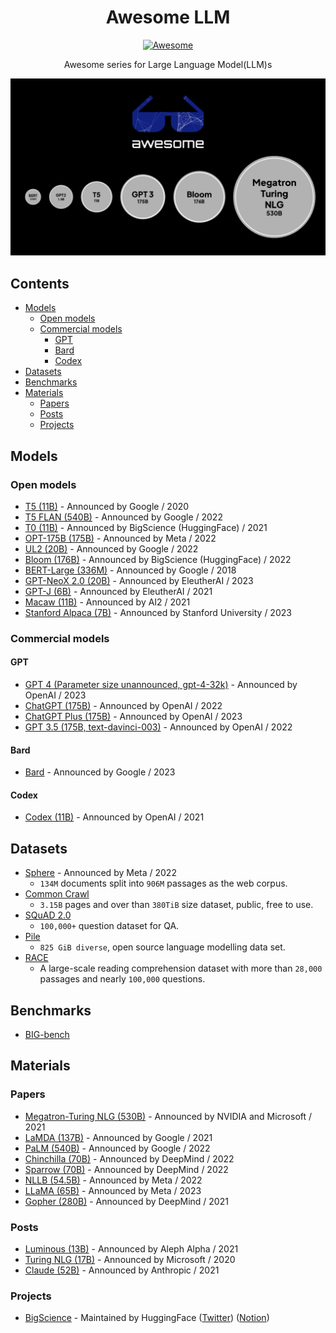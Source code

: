 <h1 align="center">Awesome LLM</h1>
<p align="center"><a href="https://awesome.re"><img src="https://awesome.re/badge.svg" alt="Awesome" /></a></p>
<p align="center">Awesome series for Large Language Model(LLM)s</p>

<p align="center"><img width="880" src="./cover.png" /></p>

## Contents

- [Models](#models)
   - [Open models](#open-models)
   - [Commercial models](#commercial-models)
      - [GPT](#gpt)
      - [Bard](#bard)
      - [Codex](#codex)
- [Datasets](#datasets)
- [Benchmarks](#benchmarks)
- [Materials](#materials)
   - [Papers](#papers)
   - [Posts](#posts)
   - [Projects](#projects)

## Models

### Open models

- [T5 (11B)](https://huggingface.co/docs/transformers/model_doc/t5) - Announced by Google / 2020
- [T5 FLAN (540B)](https://huggingface.co/google/flan-t5-xxl) - Announced by Google / 2022
- [T0 (11B)](https://huggingface.co/bigscience/T0pp) - Announced by BigScience (HuggingFace) / 2021
- [OPT-175B (175B)](https://huggingface.co/docs/transformers/model_doc/opt) - Announced by Meta / 2022
- [UL2 (20B)](https://ai.googleblog.com/2022/10/ul2-20b-open-source-unified-language.html) - Announced by Google / 2022
- [Bloom (176B)](https://huggingface.co/bigscience/bloom) - Announced by BigScience (HuggingFace) / 2022
- [BERT-Large (336M)](https://huggingface.co/bert-large-uncased) - Announced by Google / 2018
- [GPT-NeoX 2.0 (20B)](https://github.com/EleutherAI/gpt-neox) - Announced by EleutherAI / 2023
- [GPT-J (6B)](https://huggingface.co/EleutherAI/gpt-j-6B) - Announced by EleutherAI / 2021
- [Macaw (11B)](https://macaw.apps.allenai.org/) - Announced by AI2 / 2021
- [Stanford Alpaca (7B)](https://crfm.stanford.edu/2023/03/13/alpaca.html) - Announced by Stanford University / 2023

### Commercial models

#### GPT

- [GPT 4 (Parameter size unannounced, gpt-4-32k)](https://openai.com/product/gpt-4) - Announced by OpenAI / 2023
- [ChatGPT (175B)](https://openai.com/blog/chatgpt/) - Announced by OpenAI / 2022
- [ChatGPT Plus (175B)](https://openai.com/blog/chatgpt-plus/) - Announced by OpenAI / 2023
- [GPT 3.5 (175B, text-davinci-003)](https://platform.openai.com/docs/models/gpt-3) - Announced by OpenAI / 2022

#### Bard

- [Bard](https://blog.google/technology/ai/bard-google-ai-search-updates/) - Announced by Google / 2023

#### Codex

- [Codex (11B)](https://openai.com/blog/openai-codex/) - Announced by OpenAI / 2021

## Datasets

- [Sphere](https://github.com/facebookresearch/Sphere) - Announced by Meta / 2022
   - `134M` documents split into `906M` passages as the web corpus.
- [Common Crawl](https://commoncrawl.org/)
    - `3.15B` pages and over than `380TiB` size dataset, public, free to use.
- [SQuAD 2.0](https://rajpurkar.github.io/SQuAD-explorer/)
    - `100,000+` question dataset for QA.
- [Pile](https://pile.eleuther.ai/)
    - `825 GiB diverse`, open source language modelling data set.
- [RACE](https://www.cs.cmu.edu/~glai1/data/race/)
    - A large-scale reading comprehension dataset with more than `28,000` passages and nearly `100,000` questions. 

## Benchmarks

- [BIG-bench](https://github.com/google/BIG-bench)

## Materials

### Papers

- [Megatron-Turing NLG (530B)](https://arxiv.org/abs/2201.11990) - Announced by NVIDIA and Microsoft / 2021
- [LaMDA (137B)](https://arxiv.org/abs/2201.08239) - Announced by Google / 2021
- [PaLM (540B)](https://arxiv.org/abs/2204.02311) - Announced by Google / 2022
- [Chinchilla (70B)](https://arxiv.org/abs/2203.15556) - Announced by DeepMind / 2022
- [Sparrow (70B)](https://www.deepmind.com/blog/building-safer-dialogue-agents) - Announced by DeepMind / 2022
- [NLLB (54.5B)](https://arxiv.org/abs/2207.04672) - Announced by Meta / 2022
- [LLaMA (65B)](https://research.facebook.com/publications/llama-open-and-efficient-foundation-language-models/) - Announced by Meta / 2023
- [Gopher (280B)](https://www.deepmind.com/blog/language-modelling-at-scale-gopher-ethical-considerations-and-retrieval) - Announced by DeepMind / 2021

### Posts

- [Luminous (13B)](https://www.aleph-alpha.com/luminous-explore-a-model-for-world-class-semantic-representation) - Announced by Aleph Alpha / 2021
- [Turing NLG (17B)](https://www.microsoft.com/en-us/research/blog/turing-nlg-a-17-billion-parameter-language-model-by-microsoft/) - Announced by Microsoft / 2020
- [Claude (52B)](https://www.anthropic.com/index/introducing-claude) - Announced by Anthropic / 2021

### Projects

- [BigScience](https://bigscience.huggingface.co/) - Maintained by HuggingFace ([Twitter](https://twitter.com/BigScienceLLM)) ([Notion](https://bigscience.notion.site/BLOOM-BigScience-176B-Model-ad073ca07cdf479398d5f95d88e218c4))
